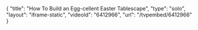 {
    "title": "How To Build an Egg-cellent Easter Tablescape",
    "type": "solo",
    "layout": "iframe-static",
    "videoId": "6412966",
    "url": "\/tvpembed\/6412966"
}